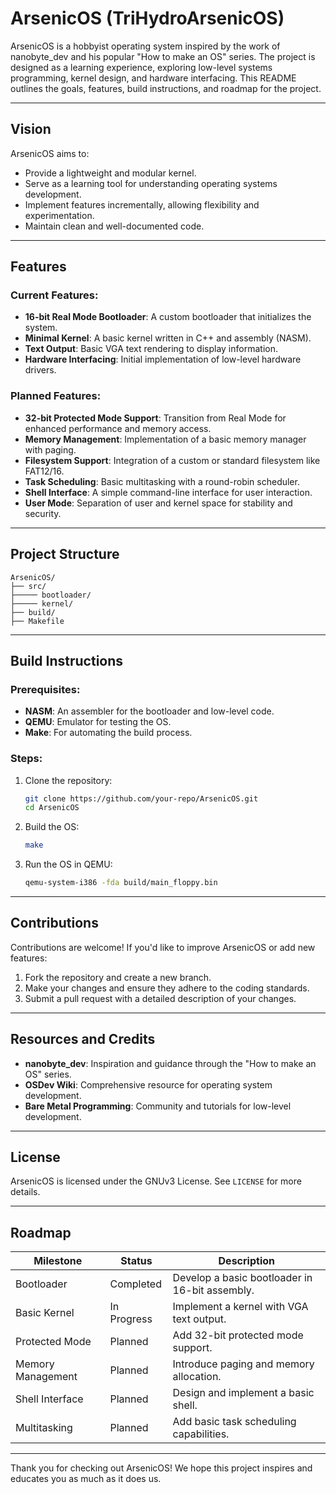 # ArsenicOS (TriHydroArsenicOS)

ArsenicOS is a hobbyist operating system inspired by the work of nanobyte_dev and his popular "How to make an OS" series. The project is designed as a learning experience, exploring low-level systems programming, kernel design, and hardware interfacing. This README outlines the goals, features, build instructions, and roadmap for the project.

---

## Vision

ArsenicOS aims to:

- Provide a lightweight and modular kernel.
- Serve as a learning tool for understanding operating systems development.
- Implement features incrementally, allowing flexibility and experimentation.
- Maintain clean and well-documented code.

---

## Features

### Current Features:
- **16-bit Real Mode Bootloader**: A custom bootloader that initializes the system.
- **Minimal Kernel**: A basic kernel written in C++ and assembly (NASM).
- **Text Output**: Basic VGA text rendering to display information.
- **Hardware Interfacing**: Initial implementation of low-level hardware drivers.

### Planned Features:
- **32-bit Protected Mode Support**: Transition from Real Mode for enhanced performance and memory access.
- **Memory Management**: Implementation of a basic memory manager with paging.
- **Filesystem Support**: Integration of a custom or standard filesystem like FAT12/16.
- **Task Scheduling**: Basic multitasking with a round-robin scheduler.
- **Shell Interface**: A simple command-line interface for user interaction.
- **User Mode**: Separation of user and kernel space for stability and security.

---

## Project Structure

```
ArsenicOS/
├── src/
├───── bootloader/
├───── kernel/
├── build/
├── Makefile
```

---

## Build Instructions

### Prerequisites:
- **NASM**: An assembler for the bootloader and low-level code.
- **QEMU**: Emulator for testing the OS.
- **Make**: For automating the build process.

### Steps:
1. Clone the repository:
   ```bash
   git clone https://github.com/your-repo/ArsenicOS.git
   cd ArsenicOS
   ```

2. Build the OS:
   ```bash
   make
   ```

3. Run the OS in QEMU:
   ```bash
   qemu-system-i386 -fda build/main_floppy.bin
   ```

---

## Contributions

Contributions are welcome! If you'd like to improve ArsenicOS or add new features:

1. Fork the repository and create a new branch.
2. Make your changes and ensure they adhere to the coding standards.
3. Submit a pull request with a detailed description of your changes.

---

## Resources and Credits

- **nanobyte_dev**: Inspiration and guidance through the "How to make an OS" series.
- **OSDev Wiki**: Comprehensive resource for operating system development.
- **Bare Metal Programming**: Community and tutorials for low-level development.

---

## License

ArsenicOS is licensed under the GNUv3 License. See `LICENSE` for more details.

---

## Roadmap

| Milestone              | Status       | Description                                  |
|------------------------|--------------|----------------------------------------------|
| Bootloader             | Completed    | Develop a basic bootloader in 16-bit assembly. |
| Basic Kernel           | In Progress  | Implement a kernel with VGA text output.      |
| Protected Mode         | Planned      | Add 32-bit protected mode support.           |
| Memory Management      | Planned      | Introduce paging and memory allocation.      |
| Shell Interface        | Planned      | Design and implement a basic shell.          |
| Multitasking           | Planned      | Add basic task scheduling capabilities.       |

---

Thank you for checking out ArsenicOS! We hope this project inspires and educates you as much as it does us.
